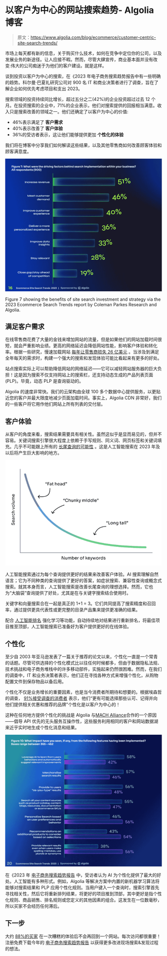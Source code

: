# 以客户为中心的网站搜索趋势- Algolia 博客

> 原文：<https://www.algolia.com/blog/ecommerce/customer-centric-site-search-trends/>

市场上每天都有新的信息，关于购买什么技术，如何在竞争中定位你的公司，以及发展业务的新途径。让人应接不暇。然而，尽管大肆宣传，商业基本面并没有改变:伟大的公司痴迷于为他们的客户建设。就是这样。

谈到投资以客户为中心的搜索，在《2023 年电子商务搜索趋势[](https://www.algolia.com/dg/ecommerce-site-search-trends-2023/p/1)报告中有一些明确的趋势。科尔曼·巴夏礼研究公司对 900 名 IT 和商业决策者进行了调查，旨在了解企业如何优先考虑项目和支出 2023。

搜索领域的投资持续同比增长，超过五分之二(42%)的企业投资超过过去 12 个月。在投资搜索的企业中，71%的企业表示，他们对搜索提供的回报相当满意。收入只是搜索改善的领域之一。他们还确定了以客户为中心的价值:

*   46%表示满足了 **客户需求**
*   40%表示改善了 **客户体验**
*   36%的受访者表示，这让他们能够提供更加 **个性化的体验**

我们将在博客中分享我们如何解读这些结果，以及其他零售商如何改善顾客体验和顾客满意度。

![search implementation factors](img/512033203b2b69517de39b2220e68833.png)

Figure 7 showing the benefits of site search investment and strategy via the 2023 Ecommerce Search Trends report by Coleman Parkes Research and Algolia.

## [](#meeting-customer-demand)满足客户需求

在线零售商花费了大量的金钱来增加网站的流量，但是如果他们的网站加载时间很短，就会严重影响业绩。更高的网络延迟会降低网站性能，影响客户体验和转化率。根据一些研究，慢速加载网站 [每年让零售商损失 26 亿美元](https://www.forbes.com/advisor/business/software/website-statistics/#:~:text=16.,billion%20in%20lost%20sales%20annually.) 。当涉及到满足全年每天的需求时，构建一个强大的搜索和发现体验可能比看起来有更多的好处。

站点搜索实际上可以帮助降低网站的网络延迟——它可以减轻网站服务器的巨大负担！这是因为搜索不仅支持网站上的搜索栏，还支持动态生成的产品列表页面(PLP)。毕竟，动态 PLP 是查询驱动的。

Algolia 的速度非常快。我们的云架构由全球 100 多个数据中心提供服务，以更贴近您的客户并最大限度地减少页面加载时间。事实上，Algolia CDN 非常好，我们的一些客户将它用作他们网站上所有列表的交付层。

## [](#customer-experience)客户体验

从客户的角度来看，搜索结果需要具有相关性。虽然这似乎是显而易见的，但并不容易。关键词搜索引擎很大程度上依赖于手写规则、同义词、网页标签和关键词填充。几乎不可能跟上所有的 [长尾查询的可能性](https://www.algolia.com/blog/ai/how-ai-search-unlocks-long-tail-results/) 。这是人工智能搜索在 2023 年及以后将产生巨大影响的地方。

![long tail volume](img/1eb0621068737cbbbf96accfe8e6b329.png)

人工智能搜索通过为每个查询提供更好的结果来改善客户体验。AI 搜索理解自然语言；它为不同种类的查询提供了更好的答案，如症状搜索、兼容性查询或概念式搜索。就其本身而言，人工智能搜索是改善长尾查询的理想选择。然而，它也为“大脑袋”查询提供了好处，尤其是在与关键字搜索结合使用时。

关键字和向量搜索合在一起是真正的 1+1 = 3。它们共同提高了搜索精度和召回率，通过提供更具代表性或更完整的目录产品集来提供更准确的结果。

配合 [人工智能排名](https://www.algolia.com/blog/ai/what-is-ai-search-ranking/) 强化学习等功能，自动持续地对结果进行重新排名，将最佳项目推至顶部，人工智能搜索已准备好为客户提供更好的在线体验。

## [](#personalization)个性化

至少自 2003 年亚马逊发表了一篇关于推荐的论文以来，个性化一直是一个常青的话题。尽管可供选择的个性化模式比以往任何时候都多，但由于数据隐私法规、技术挑战和电子商务堆栈中的许多移动部件，实施起来仍然很困难。然而，在我们的调查中，IT 和业务决策者表示，他们正在寻找各种方式来增强个性化，从购物配置文件到保存物品以备后用。

个性化不仅是业务增长的重要因素，也是当今消费者所期待和想要的。根据埃森哲的调查， [91%接受调查的消费者](https://newsroom.accenture.com/news/widening-gap-between-consumer-expectations-and-reality-in-personalization-signals-warning-for-brands-accenture-interactive-research-finds.htm) 表示，他们“更有可能选择那些认可、记得并向他们提供相关优惠和推荐的品牌”个性化是以客户为中心的！

这种在任何地方提供个性化的挑战是 Algolia 与[MACH Alliance](https://machalliance.org)合作的一个原因——倡导 API 优先的无头服务互操作性，这些服务利用相同的客户和网站数据湖来近乎实时地生成个性化消息和结果。

![ux impact](img/351b097f06e4077c47786d76c113bc45.png)

在《2023 年 [电子商务搜索趋势报告](https://www.algolia.com/dg/ecommerce-site-search-trends-2023/p/1) 中，受访者认为 AI 为个性化提供了最大的好处。人工智能有多种形式。例如，Algolia 等解决方案中内置的新机器学习算法将能够对搜索结果和 PLP 应用个性化规则。当用户键入一个查询时，搜索引擎首先寻找相关性，然后它将重新排列结果，将更好的项目推到顶部，其中更好是指个性化规则、商品销售、排名规则或您定义的其他因素的组合。这发生在一位数毫秒，所以买家不会经历任何滞后。

## [](#next-steps)下一步

大约 [88%的买家](https://www.forbes.com/advisor/business/software/website-statistics) 在一次糟糕的体验后不会再回到一个网站。每次访问都很重要！注册免费下载今年的 [电子商务搜索趋势报告](https://www.algolia.com/dg/ecommerce-site-search-trends-2023/p/1) 以获得更多改进现场搜索&发现过程的想法。